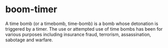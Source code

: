 # boom-timer
A time bomb (or a timebomb, time-bomb) is a bomb whose detonation is triggered by a timer. The use or attempted use of time bombs has been for various purposes including insurance fraud, terrorism, assassination, sabotage and warfare.
